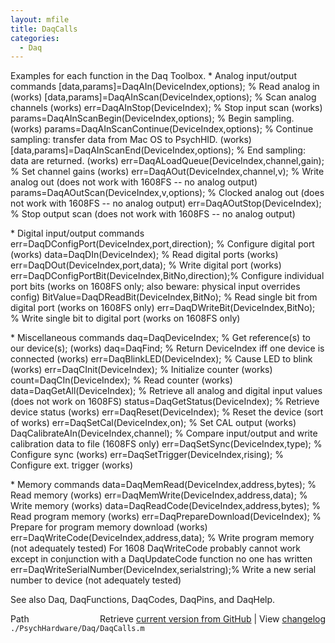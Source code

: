 ```yaml
---
layout: mfile
title: DaqCalls
categories:
  - Daq
---
```


Examples for each function in the Daq Toolbox.
\* Analog input/output commands
\[data,params\]=DaqAIn\(DeviceIndex,options\);                   % Read analog in \(works\)
\[data,params\]=DaqAInScan\(DeviceIndex,options\);               % Scan analog channels \(works\)
          err=DaqAInStop\(DeviceIndex\);                       % Stop input scan \(works\)
       params=DaqAInScanBegin\(DeviceIndex,options\);          % Begin sampling. \(works\)
       params=DaqAInScanContinue\(DeviceIndex,options\);       % Continue sampling: transfer data from Mac OS to PsychHID. \(works\)
\[data,params\]=DaqAInScanEnd\(DeviceIndex,options\);            % End sampling: data are returned. \(works\)
          err=DaqALoadQueue\(DeviceIndex,channel,gain\);       % Set channel gains \(works\)
          err=DaqAOut\(DeviceIndex,channel,v\);                % Write analog out \(does not work with 1608FS \-\- no analog output\)
       params=DaqAOutScan\(DeviceIndex,v,options\);            % Clocked analog out \(does not work with 1608FS \-\- no analog output\)
          err=DaqAOutStop\(DeviceIndex\);                      % Stop output scan \(does not work with 1608FS \-\- no analog output\)

\* Digital input/output commands
          err=DaqDConfigPort\(DeviceIndex,port,direction\);    % Configure digital port \(works\)
         data=DaqDIn\(DeviceIndex\);                           % Read digital ports \(works\)
          err=DaqDOut\(DeviceIndex,port,data\);                % Write digital port \(works\)
          err=DaqDConfigPortBit\(DeviceIndex,BitNo,direction\);% Configure individual port bits \(works on 1608FS only; also beware: physical input overrides config\)
     BitValue=DaqDReadBit\(DeviceIndex,BitNo\);                % Read single bit from digital port \(works on 1608FS only\)
          err=DaqDWriteBit\(DeviceIndex,BitNo\);               % Write single bit to digital port \(works on 1608FS only\)

\* Miscellaneous commands
          daq=DaqDeviceIndex;                                % Get reference\(s\) to our device\(s\); \(works\)
          daq=DaqFind;                                       % Return DeviceIndex iff one device is connected \(works\)
          err=DaqBlinkLED\(DeviceIndex\);                      % Cause LED to blink \(works\)
          err=DaqCInit\(DeviceIndex\);                         % Initialize counter \(works\)
        count=DaqCIn\(DeviceIndex\);                           % Read counter \(works\)
         data=DaqGetAll\(DeviceIndex\);                        % Retrieve all analog and digital input values \(does not work on 1608FS\)
       status=DaqGetStatus\(DeviceIndex\);                     % Retrieve device status \(works\)
          err=DaqReset\(DeviceIndex\);                         % Reset the device \(sort of works\)
          err=DaqSetCal\(DeviceIndex,on\);                     % Set CAL output \(works\)
              DaqCalibrateAIn\(DeviceIndex,channel\);          % Compare input/output and write calibration data to file \(1608FS only\)
          err=DaqSetSync\(DeviceIndex,type\);                  % Configure sync \(works\)
          err=DaqSetTrigger\(DeviceIndex,rising\);             % Configure ext. trigger \(works\)

\* Memory commands
         data=DaqMemRead\(DeviceIndex,address,bytes\);         % Read memory \(works\)
          err=DaqMemWrite\(DeviceIndex,address,data\);         % Write memory \(works\)
         data=DaqReadCode\(DeviceIndex,address,bytes\);        % Read program memory \(works\)
          err=DaqPrepareDownload\(DeviceIndex\);               % Prepare for program memory download \(works\)
          err=DaqWriteCode\(DeviceIndex,address,data\);        % Write program memory \(not adequately tested\)
For 1608 DaqWriteCode probably cannot work except in conjunction with a DaqUpdateCode function no one has written
          err=DaqWriteSerialNumber\(DeviceIndex,serialstring\);% Write a new serial number to device \(not adequately tested\)

See also Daq, DaqFunctions, DaqCodes, DaqPins, and DaqHelp.


<div class="code_header" style="text-align:right;">
  <span style="float:left;">Path&nbsp;&nbsp;</span> <span class="counter">Retrieve <a href=
  "https://raw.github.com/Psychtoolbox-3/Psychtoolbox-3/beta/./PsychHardware/Daq/DaqCalls.m">current version from GitHub</a> | View <a href=
  "https://github.com/Psychtoolbox-3/Psychtoolbox-3/commits/beta/./PsychHardware/Daq/DaqCalls.m">changelog</a></span>
</div>
<div class="code">
  <code>./PsychHardware/Daq/DaqCalls.m</code>
</div>
